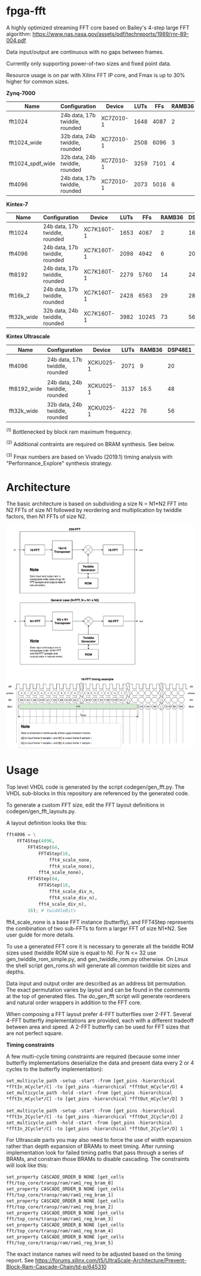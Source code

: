 # fpga-fft
A highly optimized streaming FFT core based on Bailey's 4-step large FFT algorithm: https://www.nas.nasa.gov/assets/pdf/techreports/1989/rnr-89-004.pdf

Data input/output are continuous with no gaps between frames.

Currently only supporting power-of-two sizes and fixed point data.

Resource usage is on par with Xilinx FFT IP core, and Fmax is up to 30% higher for common sizes.

**Zynq-7000**

| Name              | Configuration                   | Device      | LUTs | FFs  | RAMB36  | DSP48E1 | Fmax     |
| ----------------- | ------------------------------- | ----------- | ---- | ---- | ------- | ------- | -------- |
| fft1024           | 24b data, 17b twiddle, rounded  | XC7Z010-1   | 1648 | 4087 | 2       | 16      | 350 MHz  |
| fft1024_wide      | 32b data, 24b twiddle, rounded  | XC7Z010-1   | 2508 | 6096 | 3       | 32      | 310 MHz  |
| fft1024_spdf_wide | 32b data, 24b twiddle, rounded  | XC7Z010-1   | 3259 | 7101 | 4       | 32      | 310 MHz  |
| fft4096           | 24b data, 17b twiddle, rounded  | XC7Z010-1   | 2073 | 5016 | 6       | 20      | 343 MHz  |

**Kintex-7**

| Name            | Configuration                    | Device      | LUTs | FFs   | RAMB36  | DSP48E1 | Fmax     |
| --------------- | -------------------------------- | ----------- | ---- | ----- | ------- | ------- | -------- |
| fft1024         | 24b data, 17b twiddle, rounded   | XC7K160T-1  | 1653 | 4087  | 2       | 16      | 458 MHz<sup>(1)</sup> |
| fft4096         | 24b data, 17b twiddle, rounded   | XC7K160T-1  | 2098 | 4942  | 6       | 20      | 458 MHz<sup>(1)</sup> |
| fft8192         | 24b data, 17b twiddle, rounded   | XC7K160T-1  | 2279 | 5760  | 14      | 24      | 458 MHz<sup>(1)</sup> |
| fft16k_2        | 24b data, 17b twiddle, rounded   | XC7K160T-1  | 2428 | 6563  | 29      | 28      | 458 MHz<sup>(1)</sup> |
| fft32k_wide     | 32b data, 24b twiddle, rounded   | XC7K160T-1  | 3982 | 10245 | 73      | 56      | 458 MHz<sup>(1)</sup> |

**Kintex Ultrascale**

| Name         | Configuration                   | Device      | LUTs | RAMB36  | DSP48E1 | Fmax     |
| ------------ | ------------------------------- | ----------- | ---- | ------- | ------- | -------- |
| fft4096      | 24b data, 17b twiddle, rounded  | XCKU025-1   | 2071 | 9       | 20      | 525 MHz<sup>(1)(2)</sup> |
| fft8192_wide | 24b data, 24b twiddle, rounded  | XCKU025-1   | 3137 | 16.5    | 48      | 525 MHz<sup>(1)(2)</sup> |
| fft32k_wide  | 32b data, 24b twiddle, rounded  | XCKU025-1   | 4222 | 76      | 56      | 501 MHz<sup>(2)</sup> |

<sup>(1)</sup> Bottlenecked by block ram maximum frequency.

<sup>(2)</sup> Additional contraints are required on BRAM synthesis. See below.

<sup>(3)</sup> Fmax numbers are based on Vivado (2019.1) timing analysis with "Performance_Explore" synthesis strategy.

# Architecture
The basic architecture is based on subdividing a size N = N1*N2 FFT into N2 FFTs of size N1 followed by reordering and multiplication by twiddle factors, then N1 FFTs of size N2.

![block diagram](docs/diagrams/overview.png)

# Usage
Top level VHDL code is generated by the script codegen/gen_fft.py. The VHDL sub-blocks in this repository are referenced by the generated code.

To generate a custom FFT size, edit the FFT layout definitions in codegen/gen_fft_layouts.py.

A layout definition looks like this:
```python
fft4096 = \
	FFT4Step(4096,
		FFT4Step(64,
			FFT4Step(16, 
				fft4_scale_none,
				fft4_scale_none),
			fft4_scale_none),
		FFT4Step(64,
			FFT4Step(16, 
				fft4_scale_div_n,
				fft4_scale_div_n),
			fft4_scale_div_n),
		16); # twiddleBits
```
fft4_scale_none is a base FFT instance (butterfly), and FFT4Step represents the combination of two sub-FFTs to form a larger FFT of size N1\*N2. See user guide for more details.

To use a generated FFT core it is necessary to generate all the twiddle ROM sizes used (twiddle ROM size is equal to N). For N <= 32 use gen_twiddle_rom_simple.py, and gen_twiddle_rom.py otherwise. On Linux the shell script gen_roms.sh will generate all common twiddle bit sizes and depths.

Data input and output order are described as an address bit permutation. The exact permutation varies by layout and can be found in the comments at the top of generated files. The do_gen_fft script will generate reorderers and natural order wrappers in addition to the FFT core.

When composing a FFT layout prefer 4-FFT butterflies over 2-FFT. Several 4-FFT butterfly implementations are provided, each with a different tradeoff between area and speed. A 2-FFT butterfly can be used for FFT sizes that are not perfect square.

**Timing constraints**

A few multi-cycle timing constraints are required (because some inner butterfly implementations deserialize the data and present data every 2 or 4 cycles to the butterfly implementation):
```
set_multicycle_path -setup -start -from [get_pins -hierarchical *fftIn_mCycle*/C] -to [get_pins -hierarchical *fftOut_mCycle*/D] 4
set_multicycle_path -hold -start -from [get_pins -hierarchical *fftIn_mCycle*/C] -to [get_pins -hierarchical *fftOut_mCycle*/D] 3

set_multicycle_path -setup -start -from [get_pins -hierarchical *fftIn_2Cycle*/C] -to [get_pins -hierarchical *fftOut_2Cycle*/D] 2
set_multicycle_path -hold -start -from [get_pins -hierarchical *fftIn_2Cycle*/C] -to [get_pins -hierarchical *fftOut_2Cycle*/D] 1
```

For Ultrascale parts you may also need to force the use of width expansion rather than depth expansion of BRAMs to meet timing. After running implementation look for failed timing paths that pass through a series of BRAMs, and constrain those BRAMs to disable cascading. The constraints will look like this:
```
set_property CASCADE_ORDER_B NONE [get_cells fft/top_core/transp/ram/ram1_reg_bram_0]
set_property CASCADE_ORDER_B NONE [get_cells fft/top_core/transp/ram/ram1_reg_bram_1]
set_property CASCADE_ORDER_B NONE [get_cells fft/top_core/transp/ram/ram1_reg_bram_2]
set_property CASCADE_ORDER_B NONE [get_cells fft/top_core/transp/ram/ram1_reg_bram_3]
set_property CASCADE_ORDER_B NONE [get_cells fft/top_core/transp/ram/ram1_reg_bram_4]
set_property CASCADE_ORDER_B NONE [get_cells fft/top_core/transp/ram/ram1_reg_bram_5]
```
The exact instance names will need to be adjusted based on the timing report.
See https://forums.xilinx.com/t5/UltraScale-Architecture/Prevent-Block-Ram-Cascade-Chain/td-p/645310

